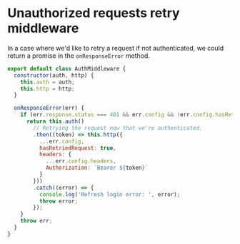 # Unauthorized requests retry middleware

In a case where we'd like to retry a request if not authenticated, we could return a promise in the `onResponseError` method.

```javascript
export default class AuthMiddleware {
  constructor(auth, http) {
    this.auth = auth;
    this.http = http;
  }

  onResponseError(err) {
    if (err.response.status === 401 && err.config && !err.config.hasRetriedRequest) {
      return this.auth()
        // Retrying the request now that we're authenticated.
        .then((token) => this.http({
          ...err.config,
          hasRetriedRequest: true,
          headers: {
            ...err.config.headers,
            Authorization: `Bearer ${token}`
          }
        }))
        .catch((error) => {
          console.log('Refresh login error: ', error);
          throw error;
        });
    }
    throw err;
  }
}
```
